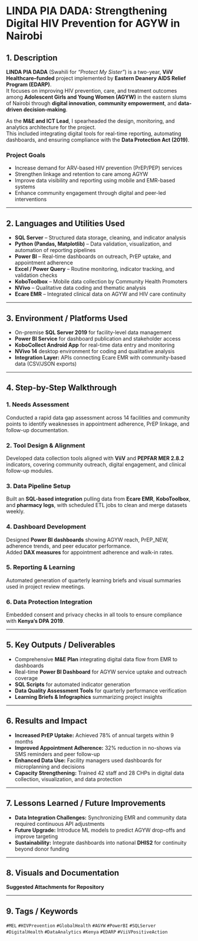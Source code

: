 # LINDA PIA DADA: Strengthening Digital HIV Prevention for AGYW in Nairobi

## 1. Description
**LINDA PIA DADA** (Swahili for *“Protect My Sister”*) is a two-year, **ViiV Healthcare–funded** project implemented by **Eastern Deanery AIDS Relief Program (EDARP)**.  
It focuses on improving HIV prevention, care, and treatment outcomes among **Adolescent Girls and Young Women (AGYW)** in the eastern slums of Nairobi through **digital innovation**, **community empowerment**, and **data-driven decision-making**.

As the **M&E and ICT Lead**, I spearheaded the design, monitoring, and analytics architecture for the project.  
This included integrating digital tools for real-time reporting, automating dashboards, and ensuring compliance with the **Data Protection Act (2019)**.

### Project Goals
- Increase demand for ARV-based HIV prevention (PrEP/PEP) services  
- Strengthen linkage and retention to care among AGYW  
- Improve data visibility and reporting using mobile and EMR-based systems  
- Enhance community engagement through digital and peer-led interventions  

---

## 2. Languages and Utilities Used
- **SQL Server** – Structured data storage, cleaning, and indicator analysis  
- **Python (Pandas, Matplotlib)** – Data validation, visualization, and automation of reporting pipelines  
- **Power BI** – Real-time dashboards on outreach, PrEP uptake, and appointment adherence  
- **Excel / Power Query** – Routine monitoring, indicator tracking, and validation checks  
- **KoboToolbox** – Mobile data collection by Community Health Promoters  
- **NVivo** – Qualitative data coding and thematic analysis  
- **Ecare EMR** – Integrated clinical data on AGYW and HIV care continuity  

---

## 3. Environment / Platforms Used
- On-premise **SQL Server 2019** for facility-level data management  
- **Power BI Service** for dashboard publication and stakeholder access  
- **KoboCollect Android App** for real-time data entry and monitoring  
- **NVivo 14** desktop environment for coding and qualitative analysis  
- **Integration Layer:** APIs connecting Ecare EMR with community-based data (CSV/JSON exports)  

---

## 4. Step-by-Step Walkthrough

### 1. Needs Assessment
Conducted a rapid data gap assessment across 14 facilities and community points to identify weaknesses in appointment adherence, PrEP linkage, and follow-up documentation.

### 2. Tool Design & Alignment
Developed data collection tools aligned with **ViiV** and **PEPFAR MER 2.8.2** indicators, covering community outreach, digital engagement, and clinical follow-up modules.

### 3. Data Pipeline Setup
Built an **SQL-based integration** pulling data from **Ecare EMR**, **KoboToolbox**, and **pharmacy logs**, with scheduled ETL jobs to clean and merge datasets weekly.

### 4. Dashboard Development
Designed **Power BI dashboards** showing AGYW reach, PrEP_NEW, adherence trends, and peer educator performance.  
Added **DAX measures** for appointment adherence and walk-in rates.

### 5. Reporting & Learning
Automated generation of quarterly learning briefs and visual summaries used in project review meetings.

### 6. Data Protection Integration
Embedded consent and privacy checks in all tools to ensure compliance with **Kenya’s DPA 2019**.

---

## 5. Key Outputs / Deliverables
- Comprehensive **M&E Plan** integrating digital data flow from EMR to dashboards  
- Real-time **Power BI Dashboard** for AGYW service uptake and outreach coverage  
- **SQL Scripts** for automated indicator generation  
- **Data Quality Assessment Tools** for quarterly performance verification  
- **Learning Briefs & Infographics** summarizing project insights  

---

## 6. Results and Impact
- **Increased PrEP Uptake:** Achieved 78% of annual targets within 9 months  
- **Improved Appointment Adherence:** 32% reduction in no-shows via SMS reminders and peer follow-up  
- **Enhanced Data Use:** Facility managers used dashboards for microplanning and decisions  
- **Capacity Strengthening:** Trained 42 staff and 28 CHPs in digital data collection, visualization, and data protection  

---

## 7. Lessons Learned / Future Improvements
- **Data Integration Challenges:** Synchronizing EMR and community data required continuous API adjustments  
- **Future Upgrade:** Introduce ML models to predict AGYW drop-offs and improve targeting  
- **Sustainability:** Integrate dashboards into national **DHIS2** for continuity beyond donor funding  

---

## 8. Visuals and Documentation
**Suggested Attachments for Repository**



---

## 9. Tags / Keywords
`#MEL` `#HIVPrevention` `#GlobalHealth` `#AGYW` `#PowerBI` `#SQLServer` `#DigitalHealth` `#DataAnalytics` `#Kenya` `#EDARP` `#ViiVPositiveAction`

